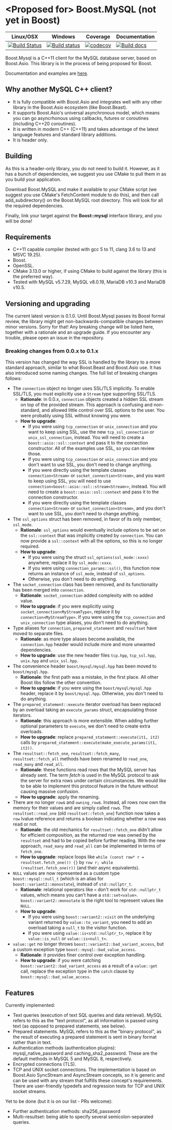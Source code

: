 # \<Proposed for\> Boost.MySQL (not yet in Boost)

 Linux/OSX | Windows | Coverage | Documentation
-----------|---------|----------|--------------
[![Build Status](https://github.com/anarthal/mysql/actions/workflows/build-code.yml/badge.svg)](https://github.com/anarthal/mysql) | [![Build status](https://ci.appveyor.com/api/projects/status/slqnb8mt91v33p1y/branch/master?svg=true)](https://ci.appveyor.com/project/anarthal/mysql/branch/master) | [![codecov](https://codecov.io/gh/anarthal/mysql/branch/master/graph/badge.svg)](https://codecov.io/gh/anarthal/mysql-asio/branch/master) | [![Build docs](https://github.com/anarthal/mysql/actions/workflows/build-docs.yml/badge.svg)](https://github.com/anarthal/mysql/actions/workflows/build-docs.yml)

Boost.Mysql is a C++11 client for the MySQL database server, based on Boost.Asio.
This library is in the process of being proposed for Boost.

Documentation and examples are [here](https://anarthal.github.io/mysql/index.html).

## Why another MySQL C++ client?

- It is fully compatible with Boost.Asio and integrates well with any other
  library in the Boost.Asio ecosystem (like Boost.Beast).
- It supports Boost.Asio's universal asynchronous model, which means you can
  go asyncrhonous using callbacks, futures or coroutines (including C++20 coroutines).
- It is written in modern C++ (C++11) and takes advantage of the latest language
  features and standard library additions.
- It is header only.

## Building

As this is a header-only library, you do not need to build it. However, as it
has a bunch of dependencies, we suggest you use CMake to pull them in as you build
your application.

Download Boost.MySQL and make it available to your CMake script (we suggest you use
CMake's FetchContent module to do this), and then call add_subdirectory() on the
Boost.MySQL root directory. This will look for all the required dependencies.

Finally, link your target against the **Boost::mysql** interface library, and you will be done!

## Requirements

- C++11 capable compiler (tested with gcc 5 to 11, clang 3.6 to 13 and MSVC 19.25).
- Boost.
- OpenSSL.
- CMake 3.13.0 or higher, if using CMake to build against the library (this is the preferred way).
- Tested with MySQL v5.7.29, MySQL v8.0.19, MariaDB v10.3 and MariaDB v10.5.

## Versioning and upgrading

The current latest version is 0.1.0. Until Boost.Mysql passes its Boost formal review,
the library might get non-backwards-compatible changes between minor versions.
Sorry for that! Any breaking change will be listed here, together with a rationale and
an upgrade guide. If you encounter any trouble, please open an issue in the repository.

### Breaking changes from 0.0.x to 0.1.x

This version has changed the way SSL is handled by the library to
a more standard approach, similar to what Boost.Beast and Boost.Asio use.
It has also introduced some naming changes. The full list of breaking changes follows:

* The `connection` object no longer uses SSL/TLS implicitly. To enable SSL/TLS,
  you must explicitly use a `Stream` type supporting SSL/TLS.
  * **Rationale**: in 0.0.x, `connection` objects created a hidden SSL stream on top of the provided stream.
    This approach is confusing and non-standard, and allowed little control over SSL options to the user.
    You were probably using SSL without knowing you were.
  * **How to upgrade**:
    * If you were using `tcp_connection` or `unix_connection` and you want
      to keep using SSL, use the new `tcp_ssl_connection` or `unix_ssl_connection`, instead.
      You will need to create a `boost::asio::ssl::context` and pass it to the connection constructor.
      All of the examples use SSL, so you can review those.
    * If you were using `tcp_connection` or `unix_connection` and you don't want to
      use SSL, you don't need to change anything.
    * If you were directly using the template classes `connection<Stream>` or `socket_connection<Stream>`,
      and you want to keep using SSL, you will need to use `connection<boost::asio::ssl::stream<Stream>>`, instead.
      You will need to create a `boost::asio::ssl::context` and pass it to the connection constructor.
    * If you were directly using the template classes `connection<Stream>` or `socket_connection<Stream>`,
      and you don't want to use SSL, you don't need to change anything.
* The `ssl_options` struct has been removed, in favor of its only member, `ssl_mode`.
  * **Rationale**: `ssl_options` would eventually include options to be set on the `ssl::context` that was 
    implicitly created by `connection`. You can now provide a `ssl::context` with all the options, so this is no longer required.
  * **How to upgrade**:
    * If you were using the struct `ssl_options(ssl_mode::xxxx)` anywhere, replace it by `ssl_mode::xxxx`.
    * If you were using `connection_params::ssl()`, this function now returns an instance of `ssl_mode`, instead of `ssl_options`.
    * Otherwise, you don't need to do anything.
* The `socket_connection` class has been removed, and its functionality has been merged into `connection`.
  * **Rationale**: `socket_connection` added complexity with no added value.
  * **How to upgrade**: if you were explicitly using `socket_connection<MyStreamType>`, replace it by `connection<MyStreamType>`.
    If you were using the `tcp_connection` and `unix_connection` type aliases, you don't need to do anything.
* Type aliases for `connection`, `prepared_statement` and `resultset` have moved to separate files.
  * **Rationale**: as more type aliases become available, the `connection.hpp` header would include more and more unwanted dependencies.
  * **How to upgrade**: use the new header files `tcp.hpp`, `tcp_ssl.hpp`, `unix.hpp` and `unix_ssl.hpp`.
* The convenience header `boost/mysql/mysql.hpp` has been moved to `boost/mysql.hpp`.
  * **Rationale**: the first path was a mistake, in the first place. All other Boost libs follow the other convention.
  * **How to upgrade**: if you were using the `boost/mysql/mysql.hpp` header, replace it by `boost/mysql.hpp`.
    Otherwise, you don't need to do anything.
* The `prepared_statement::execute` iterator overload has been replaced by an overload taking an `execute_params` struct,
  encapsulating those iterators.
  * **Rationale**: this approach is more extensible. When adding further optional parameters to `execute`, we don't need
    to create extra overloads.
  * **How to upgrade**: replace `prepared_statement::execute(it1, it2)` calls by `prepared_statement::execute(make_execute_params(it1, it2))`.
* The `resultset::fetch_one`, `resultset::fetch_many`, `resultset::fetch_all` methods have been renamed to
  `read_one`, `read_many` and `read_all`.
  * **Rationale**: these functions read rows that the MySQL server has already sent. The term _fetch_ is used in the MySQL protocol
    to ask the server for extra rows under certain circumstances. We would like to be able to implement this protocol feature in the future
    without causing massive confusion.
  * **How to upgrade**: apply the renaming.
* There are no longer `row`s and `owning_row`s. Instead, all rows now own the memory for their values and are simply called `row`s.
  The `resultset::read_one` (old `resultset::fetch_one`) function now takes a `row` lvalue reference and returns a boolean indicating whether a row was read or not.
  * **Rationale**: the old mechanics for `resultset::fetch_one` didn't allow for efficient composition, as the returned row was owned by the
    `resultset` and had to be copied before further reading. With the new approach, `read_many` and `read_all` can be implemented in terms of `fetch_one`.
  * **How to upgrade**: replace loops like `while (const row* r = resultset.fetch_one()) {}` by `row r; while (resultset.fetch_one(r))` (and their async equivalents).
* `NULL` values are now represented as a custom type `boost::mysql::null_t` (which is an alias for `boost::variant2::monostate`), instead of `std::nullptr_t`.
  * **Rationale**: relational operators like `<` don't work for `std::nullptr_t` values, which means you can't have a `std::set<value>`.
    `boost::variant2::monostate` is the right tool to represent values like `NULL`.
  * **How to upgrade**:
     * If you were using `boost::variant2::visit` on the underlying variant returned by `value::to_variant`, you need to add an overload
       taking a `null_t` to the visitor function.
     * If you were using `value::is<std::nullptr_t>`, replace it by `value::is_null` or `value::is<null_t>`.
* `value::get` no longer throws `boost::variant2::bad_variant_access`, but a custom exception type `boost::mysql::bad_value_access`.
  * **Rationale**: it provides finer control over exception handling.
  * **How to upgrade**: if you were catching `boost::variant2::bad_variant_access` as a result of a `value::get` call, replace the exception
    type in the `catch` clause by `boost::mysql::bad_value_access`.
    

## Features

Currently implemented:
- Text queries (execution of text SQL queries and data retrieval).
  MySQL refers to this as the "text protocol", as all information is passed using text
  (as opposed to prepared statements, see below).
- Prepared statements. MySQL refers to this as the "binary protocol", as the result
  of executing a prepared statement is sent in binary format rather than in text.
- Authentication methods (authentication plugins): mysql_native_password and
  caching_sha2_password. These are the default methods in MySQL 5 and MySQL 8,
  respectively.
- Encrypted connections (TLS).
- TCP and UNIX socket connections. The implementation is based on Boost.Asio
  SyncStream and AsyncStream concepts, so it is generic and can be used with
  any stream that fulfills these concept's requirements. There are user-friendly
  typedefs and regression tests for TCP and UNIX socket streams.

Yet to be done (but it is on our list - PRs welcome):

- Further authentication methods: sha256_password
- Multi-resultset: being able to specify several semicolon-separated queries. 
